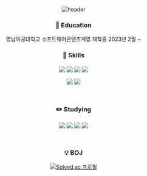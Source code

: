 <div width="100%" align="center">
  
  ![header](https://capsule-render.vercel.app/api?type=transparent&color=auto&height=300&section=header&text=BAE%20JINSU&fontSize=90)
  
</div>


<div align="center">

### 🏫 Education

영남이공대학교 소프트웨어콘텐츠계열 재학중 2023년 2월 ~ <br>

  
<h3 align="center">🌱 Skills </h3>
<p align="center">
  <img src="https://img.shields.io/badge/Java-ED8B00?style=for-the-badge&logo=openjdk&logoColor=white" align="center">
  <img src="https://img.shields.io/badge/Python-3776AB?style=for-the-badge&logo=python&logoColor=white" align="center">
  <img src="https://img.shields.io/badge/HTML5-E34F26?style=for-the-badge&logo=html5&logoColor=white" align="center">
  <img src="https://img.shields.io/badge/C-00599C?style=for-the-badge&logo=c&logoColor=white" align="center"/>
</p>
<p align="center">
  <img src="https://img.shields.io/badge/CSS3-1572B6?style=for-the-badge&logo=css3&logoColor=white" align="center"/>
  <img src="https://img.shields.io/badge/JavaScript-F7DF1E?style=for-the-badge&logo=JavaScript&logoColor=white" align="center"/>
</p><br>

<h3 align="center">✏️ Studying</h3>
<p align="center">
  <img src="https://img.shields.io/badge/Java-ED8B00?style=for-the-badge&logo=openjdk&logoColor=white" align="center"/>
  <img src="https://img.shields.io/badge/React-61DAFB?style=for-the-badge&logo=react&logoColor=white" align="center"/>
  <img src="https://img.shields.io/badge/Spring-6DB33F?style=for-the-badge&logo=spring&logoColor=white" align="center"/>
  <img src="https://img.shields.io/badge/PHP-777BB4?style=for-the-badge&logo=php&logoColor=white" align="center"/>
</p>
<br>

<h3 align="center">💡 BOJ</h3>
<p align="center">
  
  [![Solved.ac 프로필](http://mazassumnida.wtf/api/generate_badge?boj=bjs7898)](https://solved.ac/bjs7898)

</p>

</div>
<!--
**JinsuBae2/JinsuBae2** is a ✨ _special_ ✨ repository because its `README.md` (this file) appears on your GitHub profile.

Here are some ideas to get you started:

- 🔭 I’m currently working on ...
- 🌱 I’m currently learning ...
- 👯 I’m looking to collaborate on ...
- 🤔 I’m looking for help with ...
- 💬 Ask me about ...
- 📫 How to reach me: ...
- 😄 Pronouns: ...
- ⚡ Fun fact: ...
-->
